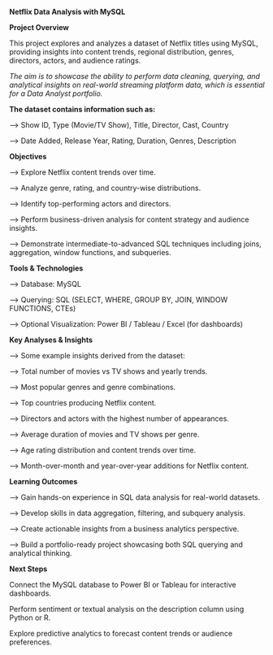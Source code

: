 **Netflix Data Analysis with MySQL**

**Project Overview**

This project explores and analyzes a dataset of Netflix titles using MySQL, providing insights into content trends, regional distribution, genres, directors, actors, and audience ratings. 

_The aim is to showcase the ability to perform data cleaning, querying, and analytical insights on real-world streaming platform data, which is essential for a Data Analyst portfolio._

**The dataset contains information such as:**

--> Show ID, Type (Movie/TV Show), Title, Director, Cast, Country

--> Date Added, Release Year, Rating, Duration, Genres, Description

**Objectives**

--> Explore Netflix content trends over time.

--> Analyze genre, rating, and country-wise distributions.

--> Identify top-performing actors and directors.

--> Perform business-driven analysis for content strategy and audience insights.

--> Demonstrate intermediate-to-advanced SQL techniques including joins, aggregation, window functions, and subqueries.

**Tools & Technologies**

--> Database: MySQL

--> Querying: SQL (SELECT, WHERE, GROUP BY, JOIN, WINDOW FUNCTIONS, CTEs)

--> Optional Visualization: Power BI / Tableau / Excel (for dashboards)

**Key Analyses & Insights**

--> Some example insights derived from the dataset:

  --> Total number of movies vs TV shows and yearly trends.
  
  --> Most popular genres and genre combinations.
  
  --> Top countries producing Netflix content.
  
  --> Directors and actors with the highest number of appearances.
  
  --> Average duration of movies and TV shows per genre.
  
  --> Age rating distribution and content trends over time.
  
  --> Month-over-month and year-over-year additions for Netflix content.


**Learning Outcomes**

--> Gain hands-on experience in SQL data analysis for real-world datasets.

--> Develop skills in data aggregation, filtering, and subquery analysis.

--> Create actionable insights from a business analytics perspective.

--> Build a portfolio-ready project showcasing both SQL querying and analytical thinking.



**Next Steps**

Connect the MySQL database to Power BI or Tableau for interactive dashboards.

Perform sentiment or textual analysis on the description column using Python or R.

Explore predictive analytics to forecast content trends or audience preferences.
